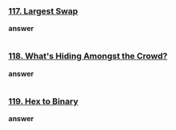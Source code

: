 ### [117. Largest Swap](https://edabit.com/challenge/hD3euqPHM82Cbr7R8)
**answer**
```js 

```
### [118. What's Hiding Amongst the Crowd?](https://edabit.com/challenge/rvsvGvqZ3BzNieKqA)
**answer**
```js 

```
### [119. Hex to Binary](https://edabit.com/challenge/mHrFjP4K5BfAKEugN)
**answer**
```js 

```